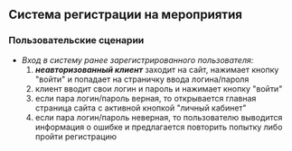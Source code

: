 ## Система регистрации на мероприятия

### Пользовательские сценарии

+  *Вход в систему ранее зарегистрированного пользователя:*
    1. ***неавторизованный клиент*** заходит на сайт, нажимает кнопку "войти" и попадает на страничку ввода логина/пароля
    2. клиент вводит свои логин и пароль и нажимает кнопку "войти"
    3. если пара логин/пароль верная, то открывается главная страница сайта с активной кнопкой "личный кабинет"
    4. если пара логин/пароль неверная, то пользователю выводится информация о ошибке и предлагается повторить попытку либо пройти регистрацию




